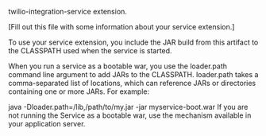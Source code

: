 twilio-integration-service extension.

[Fill out this file with some information about your service extension.]

To use your service extension, you include the JAR build from this artifact to the CLASSPATH used when the service is started.

When you run a service as a bootable war, you use the loader.path command line argument to add JARs to the CLASSPATH. loader.path takes a comma-separated list of locations, which can reference JARs or directories containing one or more JARs. For example: 

java -Dloader.path=/lib,/path/to/my.jar -jar myservice-boot.war
If you are not running the Service as a bootable war, use the mechanism available in your application server.
